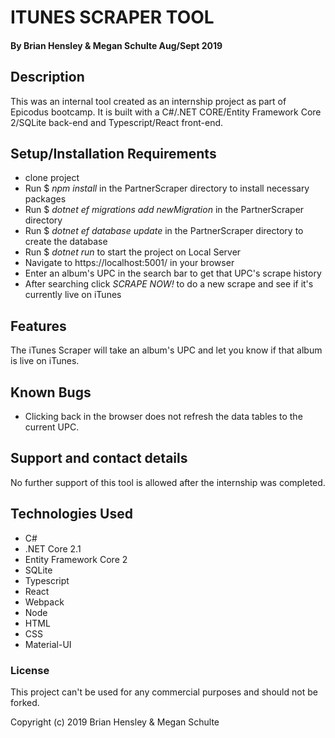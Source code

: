 # ITUNES SCRAPER TOOL

#### By Brian Hensley & Megan Schulte Aug/Sept 2019

## Description

This was an internal tool created as an internship project as part of Epicodus bootcamp. It is built with a C#/.NET CORE/Entity Framework Core 2/SQLite back-end and Typescript/React front-end.

## Setup/Installation Requirements

- clone project
- Run $ _npm install_ in the PartnerScraper directory to install necessary packages
- Run $ _dotnet ef migrations add newMigration_ in the PartnerScraper directory
- Run $ _dotnet ef database update_ in the PartnerScraper directory to create the database
- Run $ _dotnet run_ to start the project on Local Server
- Navigate to https://localhost:5001/ in your browser
- Enter an album's UPC in the search bar to get that UPC's scrape history
- After searching click _SCRAPE NOW!_ to do a new scrape and see if it's currently live on iTunes

## Features

The iTunes Scraper will take an album's UPC and let you know if that album is live on iTunes.

## Known Bugs

- Clicking back in the browser does not refresh the data tables to the current UPC.

## Support and contact details

No further support of this tool is allowed after the internship was completed.

## Technologies Used

- C#
- .NET Core 2.1
- Entity Framework Core 2
- SQLite
- Typescript
- React
- Webpack
- Node
- HTML
- CSS
- Material-UI

### License

This project can't be used for any commercial purposes and should not be forked.

Copyright (c) 2019 Brian Hensley & Megan Schulte
